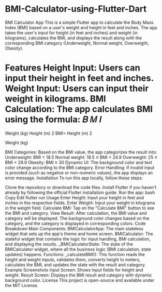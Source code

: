 # BMI-Calculator-using-Flutter-Dart
BMI Calculator App
This is a simple Flutter app to calculate the Body Mass Index (BMI) based on a user's weight and height in feet and inches. The app takes the user's input for height (in feet and inches) and weight (in kilograms), calculates the BMI, and displays the result along with the corresponding BMI category (Underweight, Normal weight, Overweight, Obesity).

Features
Height Input: Users can input their height in feet and inches.
Weight Input: Users can input their weight in kilograms.
BMI Calculation: The app calculates BMI using the formula:
𝐵
𝑀
𝐼
=
Weight (kg)
Height (m)
2
BMI= 
Height (m) 
2
 
Weight (kg)
​
 
BMI Categories: Based on the BMI value, the app categorizes the result into:
Underweight: BMI < 18.5
Normal weight: 18.5 ≤ BMI < 24.9
Overweight: 25 ≤ BMI < 29.9
Obesity: BMI ≥ 30
Dynamic UI: The background color and text color change according to the BMI category.
Error Handling: If invalid input is provided (such as negative or non-numeric values), the app displays an error message.
Installation
To run this app locally, follow these steps:

Clone the repository or download the code files.
Install Flutter if you haven't already by following the official Flutter installation guide.
Run the app:
bash
Copy
Edit
flutter run
Usage
Enter Height: Input your height in feet and inches in the respective fields.
Enter Weight: Input your weight in kilograms in the weight field.
Calculate BMI: Tap on the "Calculate BMI" button to see the BMI and category.
View Result: After calculation, the BMI value and category will be displayed. The background color changes based on the category, and the category is displayed in corresponding colors.
Code Breakdown
Main Components:
BMICalculatorApp: The main stateless widget that sets up the app's theme and home screen.
BMICalculator: The stateful widget that contains the logic for input handling, BMI calculation, and displaying the results.
_BMICalculatorState: The state of the BMICalculator widget, where all the business logic (BMI calculation, state updates) happens.
Functions:
_calculateBMI(): This function reads the height and weight inputs, validates them, converts height to meters, calculates the BMI, and updates the state with the result and category.
Example Screenshots
Input Screen: Shows input fields for height and weight.
Result Screen: Displays the BMI result and category with dynamic background color.
License
This project is open-source and available under the MIT License.
